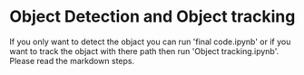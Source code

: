 # Object Detection and Object tracking

If you only want to detect the objact you can run 'final code.ipynb'
or if you want to track the objact with there path then run 'Object tracking.ipynb'.
Please read the markdown steps.

